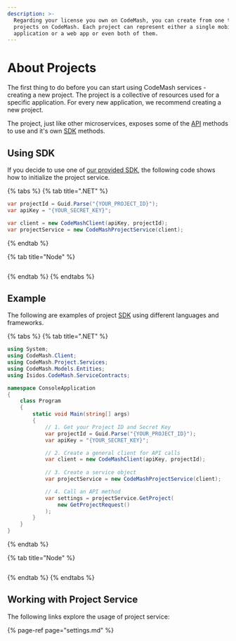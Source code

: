 ```yaml
---
description: >-
  Regarding your license you own on CodeMash, you can create from one to many
  projects on CodeMash. Each project can represent either a single mobile
  application or a web app or even both of them.
---
```


# About Projects

The first thing to do before you can start using CodeMash services - creating a new project. The project is a collective of resources used for a specific application. For every new application, we recommend creating a new project.

The project, just like other microservices, exposes some of the [API](https://docs.codemash.io/sdks) methods to use and it's own [SDK](https://docs.codemash.io/sdks) methods.

## Using SDK

If you decide to use one of [our provided SDK](https://docs.codemash.io/sdks), the following code shows how to initialize the project service.

{% tabs %}
{% tab title=".NET" %}
```csharp
var projectId = Guid.Parse("{YOUR_PROJECT_ID}");
var apiKey = "{YOUR_SECRET_KEY}";

var client = new CodeMashClient(apiKey, projectId);
var projectService = new CodeMashProjectService(client);
```
{% endtab %}

{% tab title="Node" %}
```

```
{% endtab %}
{% endtabs %}

## Example

The following are examples of project [SDK](https://docs.codemash.io/sdks) using different languages and frameworks.

{% tabs %}
{% tab title=".NET" %}
```csharp
using System;
using CodeMash.Client;
using CodeMash.Project.Services;
using CodeMash.Models.Entities;
using Isidos.CodeMash.ServiceContracts;

namespace ConsoleApplication
{
    class Program
    {
        static void Main(string[] args)
        {
            // 1. Get your Project ID and Secret Key
            var projectId = Guid.Parse("{YOUR_PROJECT_ID}");
            var apiKey = "{YOUR_SECRET_KEY}";

            // 2. Create a general client for API calls
            var client = new CodeMashClient(apiKey, projectId);
            
            // 3. Create a service object
            var projectService = new CodeMashProjectService(client);

            // 4. Call an API method
            var settings = projectService.GetProject(
                new GetProjectRequest()
            );
        }
    }
}
```
{% endtab %}

{% tab title="Node" %}
```

```
{% endtab %}
{% endtabs %}

## Working with Project Service

The following links explore the usage of project service:

{% page-ref page="settings.md" %}


